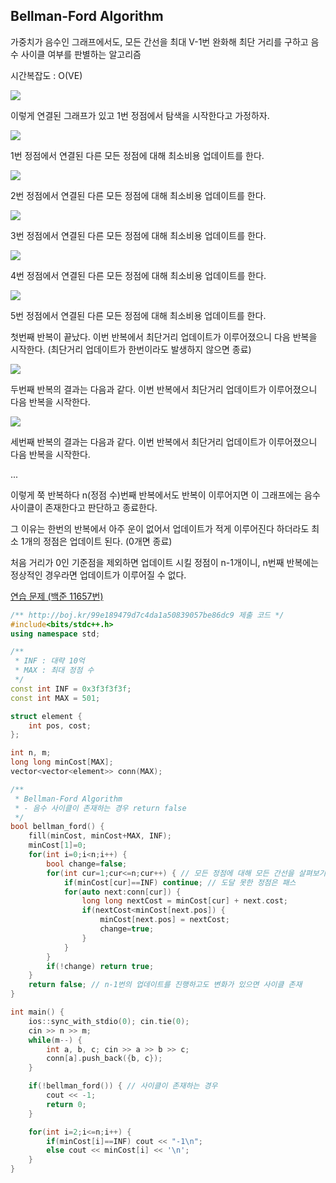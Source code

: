 ## Bellman-Ford Algorithm
가중치가 음수인 그래프에서도, 모든 간선을 최대 V-1번 완화해 최단 거리를 구하고 음수 사이클 여부를 판별하는 알고리즘

시간복잡도 : O(VE)

![](https://github.com/user-attachments/assets/ec2faed3-229f-4245-adcc-87edc20913fd)

이렇게 연결된 그래프가 있고 1번 정점에서 탐색을 시작한다고 가정하자.

![](https://github.com/user-attachments/assets/932be387-a036-4e10-a117-55a87ba01bb1)

1번 정점에서 연결된 다른 모든 정점에 대해 최소비용 업데이트를 한다.

![](https://github.com/user-attachments/assets/cca6aff3-4f14-4d2d-93a3-186a6a376797)

2번 정점에서 연결된 다른 모든 정점에 대해 최소비용 업데이트를 한다.

![](https://github.com/user-attachments/assets/9f06c533-496f-4332-8e91-9998f4d73b4d)

3번 정점에서 연결된 다른 모든 정점에 대해 최소비용 업데이트를 한다.

![](https://github.com/user-attachments/assets/57a7f37b-dd3e-4a59-962b-089d194166af)

4번 정점에서 연결된 다른 모든 정점에 대해 최소비용 업데이트를 한다.

![](https://github.com/user-attachments/assets/84589da1-f873-44e9-9517-d3727c68a334)

5번 정점에서 연결된 다른 모든 정점에 대해 최소비용 업데이트를 한다.

첫번째 반복이 끝났다. 이번 반복에서 최단거리 업데이트가 이루어졌으니 다음 반복을 시작한다. (최단거리 업데이트가 한번이라도 발생하지 않으면 종료)

![](https://github.com/user-attachments/assets/66b74bbf-ffb3-4047-abff-4c4a0bc71d79)

두번째 반복의 결과는 다음과 같다. 이번 반복에서 최단거리 업데이트가 이루어졌으니 다음 반복을 시작한다.

![](https://github.com/user-attachments/assets/dffba307-d85c-4ea0-a05c-c73a8cb87267)

세번째 반복의 결과는 다음과 같다. 이번 반복에서 최단거리 업데이트가 이루어졌으니 다음 반복을 시작한다.

...

이렇게 쭉 반복하다 n(정점 수)번째 반복에서도 반복이 이루어지면 이 그래프에는 음수 사이클이 존재한다고 판단하고 종료한다.

그 이유는 한번의 반복에서 아주 운이 없어서 업데이트가 적게 이루어진다 하더라도 최소 1개의 정점은 업데이트 된다. (0개면 종료)

처음 거리가 0인 기준점을 제외하면 업데이트 시킬 정점이 n-1개이니, n번째 반복에는 정상적인 경우라면 업데이트가 이루어질 수 없다.

[연습 문제 (백준 11657번)](https://www.acmicpc.net/problem/11657)

``` c++
/** http://boj.kr/99e189479d7c4da1a50839057be86dc9 제출 코드 */
#include<bits/stdc++.h>
using namespace std;

/** 
 * INF : 대략 10억
 * MAX : 최대 정점 수
 */
const int INF = 0x3f3f3f3f;
const int MAX = 501;

struct element {
    int pos, cost;
};

int n, m;
long long minCost[MAX];
vector<vector<element>> conn(MAX);

/** 
 * Bellman-Ford Algorithm
 * - 음수 사이클이 존재하는 경우 return false
 */
bool bellman_ford() {
    fill(minCost, minCost+MAX, INF);
    minCost[1]=0;
    for(int i=0;i<n;i++) {
        bool change=false;
        for(int cur=1;cur<=n;cur++) { // 모든 정점에 대해 모든 간선을 살펴보기
            if(minCost[cur]==INF) continue; // 도달 못한 정점은 패스
            for(auto next:conn[cur]) {
                long long nextCost = minCost[cur] + next.cost;
                if(nextCost<minCost[next.pos]) {
                    minCost[next.pos] = nextCost;
                    change=true;
                }
            }
        }
        if(!change) return true;
    }
    return false; // n-1번의 업데이트를 진행하고도 변화가 있으면 사이클 존재
}

int main() {
    ios::sync_with_stdio(0); cin.tie(0);
    cin >> n >> m;
    while(m--) {
        int a, b, c; cin >> a >> b >> c;
        conn[a].push_back({b, c});
    }

    if(!bellman_ford()) { // 사이클이 존재하는 경우
        cout << -1;
        return 0;
    }

    for(int i=2;i<=n;i++) {
        if(minCost[i]==INF) cout << "-1\n";
        else cout << minCost[i] << '\n';
    }
}
```
